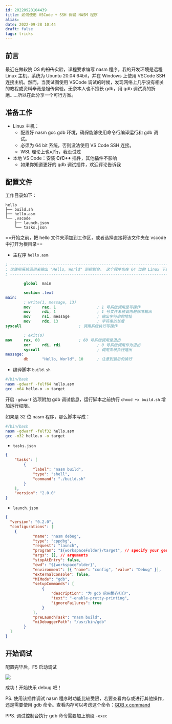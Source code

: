 ```yaml
---
id: 20220928104439
title: 如何使用 VSCode + SSH 调试 NASM 程序
alias:
date: 2022-09-28 10:44
draft: false
tags: tricks
---
```


## 前言
最近在做软院 OS 的~~祖传~~实验，课程要求编写 nasm 程序。我的开发环境是远程 Linux 主机，系统为 Ubuntu 20.04 64bit，并在 Windows 上使用 VSCode SSH 连接主机。然而，当我试图使用 VSCode 调试的时候，发现网络上几乎没有相关的教程或资料~~毕竟是祖传实验~~。无奈本人也不擅长 gdb，用 gdb 调试真的折磨……所以在此分享一个可行方案。

## 准备工作
- Linux 主机：
	- 配置好 nasm gcc gdb 环境，确保能够使用命令行编译运行和 gdb 调试。
	- 必须为 64 bit 系统，否则没法使用 VS Code SSH 连接。
	- WSL 理论上也可行，我没试过
- 本地 VS Code：安装 **C/C++** 插件，其他插件不影响
	- 如果你知道更好的 gdb 调试插件，欢迎评论告诉我

## 配置文件

工作目录如下：

```text
hello
├── build.sh
├── hello.asm
└── .vscode
    ├── launch.json
    └── tasks.json
```

==开始之前，把 hello 文件夹添加到工作区，或者选择直接将该文件夹在 vscode 中打开为根目录==

- 主程序 `hello.asm`
```nasm
; ----------------------------------------------------------------------------------------
; 仅使用系统调用来输出 "Hello, World" 到控制台。 这个程序仅在 64 位的 Linux 下运行。
; ----------------------------------------------------------------------------------------

        global  main

        section .text
main:
        ; write(1, message, 13)
        mov     rax, 1                  ; 1 号系统调用是写操作 
        mov     rdi, 1                  ; 1 号文件系统调用是标准输出 
        mov     rsi, message            ; 输出字符串的地址 
        mov     rdx, 13                 ; 字符串的长度 
syscall                         ; 调用系统执行写操作 

        ; exit(0)
mov     rax, 60                 ; 60 号系统调用是退出 
        xor     rdi, rdi                ; 0 号系统调用作为退出 
        syscall                         ; 调用系统执行退出 
message:
        db      "Hello, World", 10      ; 注意到最后的换行 
```

- 编译脚本 `build.sh`
```bash
#/bin/bash
nasm -gdwarf -felf64 hello.asm 
gcc -m64 hello.o -o target
```
开启 `-gdwarf` 选项附加 gdb 调试信息，运行脚本之前执行 `chmod +x build.sh` 增加运行权限。

如果是 32 位 nasm 程序，那么脚本写成：
```bash
#/bin/bash
nasm -gdwarf -felf32 hello.asm 
gcc -m32 hello.o -o target
```


- `tasks.json` 
```json
{
    "tasks": [
        {
            "label": "nasm build",
            "type": "shell",
            "command": "./build.sh"
        }
    ],
    "version": "2.0.0"
}
```

 - `launch.json`
```json
{
  "version": "0.2.0",
  "configurations": [
    {
            "name": "nasm debug",
            "type": "cppdbg",
            "request": "launch",
            "program": "${workspaceFolder}/target", // specify your generated program
            "args": [], // arguments
            "stopAtEntry": false,
            "cwd": "${workspaceFolder}",
            "environment": [{ "name": "config", "value": "Debug" }],
            "externalConsole": false,
            "MIMode": "gdb",
            "setupCommands": [
                {
                    "description": "为 gdb 启用整齐打印",
                    "text": "-enable-pretty-printing",
                    "ignoreFailures": true
                }
            ],
            "preLaunchTask": "nasm build",
            "miDebuggerPath": "/usr/bin/gdb"
        }
  ]
}
```

## 开始调试
配置完毕后，F5 启动调试

![](https://cdn.hcplantern.cn/img/2022/09/28/20220928-112345.png-default)

成功！开始快乐 debug 吧！

PS. 使用该插件调试 nasm 程序时功能比较受限，若要查看内存或进行其他操作，还是需要使用 gdb 命令。查看内存可以考虑这个命令：[GDB x command](https://visualgdb.com/gdbreference/commands/x)

PPS. 调试控制台执行 gdb 命令需要加上前缀 `-exec` 
